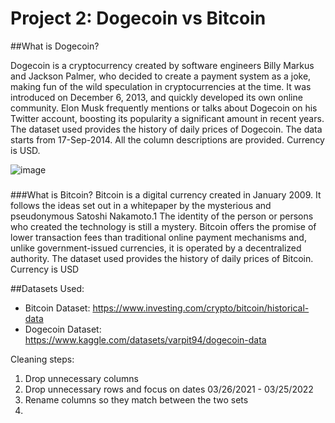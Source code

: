 # Project 2: Dogecoin vs Bitcoin

##What is Dogecoin?

Dogecoin is a cryptocurrency created by software engineers Billy Markus and Jackson Palmer, who decided to create a payment system as a joke, making fun of the wild speculation in cryptocurrencies at the time. It was introduced on December 6, 2013, and quickly developed its own online community. Elon Musk frequently mentions or talks about Dogecoin on his Twitter account, boosting its popularity a significant amount in recent years. The dataset used provides the history of daily prices of Dogecoin. The data starts from 17-Sep-2014. All the column descriptions are provided. Currency is USD.

![image](https://user-images.githubusercontent.com/95598645/161183803-f2d26a7c-4fb3-441c-9d5e-be6b8ef28edf.png)


###

###What is Bitcoin?
Bitcoin is a digital currency created in January 2009. It follows the ideas set out in a whitepaper by the mysterious and pseudonymous Satoshi Nakamoto.1 The identity of the person or persons who created the technology is still a mystery. Bitcoin offers the promise of lower transaction fees than traditional online payment mechanisms and, unlike government-issued currencies, it is operated by a decentralized authority. The dataset used provides the history of daily prices of Bitcoin. Currency is USD

##Datasets Used:
- Bitcoin Dataset: https://www.investing.com/crypto/bitcoin/historical-data
- Dogecoin Dataset: https://www.kaggle.com/datasets/varpit94/dogecoin-data

Cleaning steps:
1. Drop unnecessary columns
2. Drop unnecessary rows and focus on dates 03/26/2021 - 03/25/2022 
3. Rename columns so they match between the two sets
4. 
